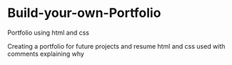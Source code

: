 # Build-your-own-Portfolio
Portfolio using html and css 


 Creating a portfolio for future projects and resume
 html and css used with comments explaining why 
 
